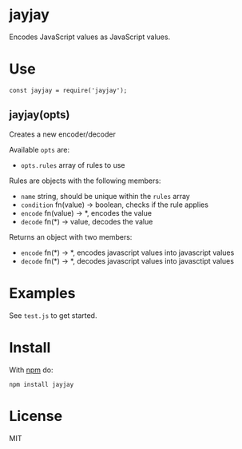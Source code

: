 # jayjay

Encodes JavaScript values as JavaScript values.

# Use

```
const jayjay = require('jayjay');
```

## **jayjay(opts)**

Creates a new encoder/decoder

Available `opts` are:

* `opts.rules` array of rules to use

Rules are objects with the following members:

* `name` string, should be unique within the `rules` array
* `condition` fn(value) -> boolean, checks if the rule applies
* `encode` fn(value) -> \*, encodes the value
* `decode` fn(\*) -> value, decodes the value

Returns an object with two members:

* `encode` fn(\*) -> \*, encodes javascript values into javascript values
* `decode` fn(\*) -> \*, decodes javascript values into javasctipt values

# Examples

See `test.js` to get started.

# Install
With [npm](https://npmjs.org) do:

```
npm install jayjay
```

# License

MIT

